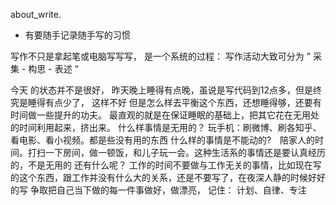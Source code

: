 about_write.

- 有要随手记录随手写的习惯




写作不只是拿起笔或电脑写写写， 是一个系统的过程： 写作活动大致可分为 ” 采集 - 构思 - 表述 “ 





今天 的状态并不是很好， 昨天晚上睡得有点晚，虽说是写代码到12点多，但是终究是睡得有点少了， 这样不好
但是怎么样去平衡这个东西，还想睡得够，还要有时间做一些提升的功夫。
最直观的就是在保证睡眠的基础上，把其它花在无用处的时间利用起来，挤出来。
什么样事情是无用的？ 玩手机：刷微博、刷各知乎、看电影、看小视频。都是些没有用的东西
什么样的事情是不能动的?　陪家人的时间。打扫一下房间，做一顿饭，和儿子玩一会。这种生活系的事情还是要认真经历的，不是无用的
还有什么呢？ 工作的时间不要做与工作无关的事情，比如现在写的这个东西，跟工作并没有什么大的关系，还是不要写了，在夜深人静的时候好好的写
争取把自己当下做的每一件事做好，做漂亮，  记住： 计划、自律、专注

